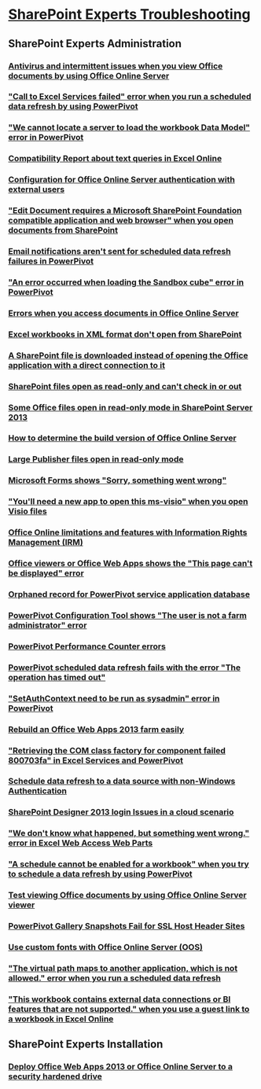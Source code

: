﻿# [SharePoint Experts Troubleshooting](../experts.md)
 
## SharePoint Experts Administration

### [Antivirus and intermittent issues when you view Office documents by using Office Online Server](../experts-admin/antivirus-and-intermittent-issues.md)
### ["Call to Excel Services failed" error when you run a scheduled data refresh by using PowerPivot](../experts-admin/call-to-excel-services-failed.md)
### ["We cannot locate a server to load the workbook Data Model" error in PowerPivot](../experts-admin/cannot-locate-a-server-to-load-workbook-data-model-in-powerpivot.md)
### [Compatibility Report about text queries in Excel Online](../experts-admin/compatibility-report-about-text-queries-in-excel-online.md)
### [Configuration for Office Online Server authentication with external users](../experts-admin/configuration-for-office-online-server-authentication-with-external-users.md)
### ["Edit Document requires a Microsoft SharePoint Foundation compatible application and web browser" when you open documents from SharePoint](../experts-admin/edit-document-requires-compatible-application-and-web-browser.md)
### [Email notifications aren't sent for scheduled data refresh failures in PowerPivot](../experts-admin/email-notifications-sent-for-scheduled-data-refresh-failures-in-power-pivot.md)
### ["An error occurred when loading the Sandbox cube" error in PowerPivot](../experts-admin/error-occurred-when-loading-sandbox-cube-in-powerpivot.md)
### [Errors when you access documents in Office Online Server](../experts-admin/errors-when-access-documents-in-office-online-server.md)
### [Excel workbooks in XML format don't open from SharePoint](../experts-admin/excel-workbooks-in-xml-format-not-open.md)
### [A SharePoint file is downloaded instead of opening the Office application with a direct connection to it](../experts-admin/files-downloaded-instead-of-opening-office-application.md)
### [SharePoint files open as read-only and can't check in or out](../experts-admin/files-open-as-read-only-and-cannot-check-in-or-out.md)
### [Some Office files open in read-only mode in SharePoint Server 2013](../experts-admin/files-open-in-read-only-mode.md)
### [How to determine the build version of Office Online Server](../experts-admin/how-to-determine-build-version-of-office-online-server.md)
### [Large Publisher files open in read-only mode](../experts-admin/large-publisher-files-open-in-read-only-mode.md)
### [Microsoft Forms shows "Sorry, something went wrong"](../experts-admin/microsoft-forms-shows-sorry-something-went-wrong.md)
### ["You'll need a new app to open this ms-visio" when you open Visio files](../experts-admin/need-a-new-app-to-open-this-ms-visio.md)
### [Office Online limitations and features with Information Rights Management (IRM)](../experts-admin/office-online-limitations-and-features-with-information-rights-management.md)
### [Office viewers or Office Web Apps shows the "This page can't be displayed" error](../experts-admin/office-viewers-or-web-apps-shows-this-page-cannot-be-displayed.md)
### [Orphaned record for PowerPivot service application database](../experts-admin/orphaned-record-for-powerpivot-service-application-database.md)
### [PowerPivot Configuration Tool shows "The user is not a farm administrator" error](../experts-admin/powerpivot-configuration-tool-shows-user-not-farm-administrator.md)
### [PowerPivot Performance Counter errors](../experts-admin/powerpivot-performance-counter-errors.md)
### [PowerPivot scheduled data refresh fails with the error "The operation has timed out"](../experts-admin/powerpivot-scheduled-data-refresh-fails.md)
### ["SetAuthContext need to be run as sysadmin" error in PowerPivot](../experts-admin/powerpivot-shows-setauthcontext-need-to-be-run-as-sysadmin.md)
### [Rebuild an Office Web Apps 2013 farm easily](../experts-admin/rebuild-an-office-web-apps-2013-farm-easily.md)
### ["Retrieving the COM class factory for component failed 800703fa" in Excel Services and PowerPivot](../experts-admin/retrieving-com-class-factory-for-component-failed.md)
### [Schedule data refresh to a data source with non-Windows Authentication](../experts-admin/schedule-data-refresh-to-a-source-with-non-windows-authentication.md)
### [SharePoint Designer 2013 login Issues in a cloud scenario](../experts-admin/login-issues-in-a-cloud-scenario.md)
### ["We don't know what happened, but something went wrong." error in Excel Web Access Web Parts](../experts-admin/something-went-wrong-error-in-excel-web-parts.md)
### ["A schedule cannot be enabled for a workbook" when you try to schedule a data refresh by using PowerPivot](../experts-admin/sorry-something-went-wrong-when-try-to-schedule-a-data-refresh.md)
### [Test viewing Office documents by using Office Online Server viewer](../experts-admin/test-viewing-documents-by-using-office-online-server-viewer.md)
### [PowerPivot Gallery Snapshots Fail for SSL Host Header Sites](../experts-admin/troubleshooting-powerpivot-gallery-snapshot.md)
### [Use custom fonts with Office Online Server (OOS)](../experts-admin/use-custom-fonts-with-office-online-server.md)
### ["The virtual path maps to another application, which is not allowed." error when you run a scheduled data refresh](../experts-admin/virtual-path-maps-to-another-application-not-allowed.md)
### ["This workbook contains external data connections or BI features that are not supported." when you use a guest link to a workbook in Excel Online](../experts-admin/workbook-contains-external-data-connections.md)

## SharePoint Experts Installation

### [Deploy Office Web Apps 2013 or Office Online Server to a security hardened drive](../experts-install/deploy-office-online-server-to-security-hardened-drive.md)